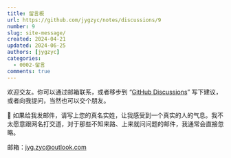 ```yaml
---
title: 留言板
url: https://github.com/jygzyc/notes/discussions/9
number: 9
slug: site-message/
created: 2024-04-21
updated: 2024-06-25
authors: [jygzyc]
categories: 
  - 0002-留言
comments: true
---
```


欢迎交友。你可以通过邮箱联系，或者移步到 “[GitHub Discussions](https://github.com/jygzyc/notes/discussions/9)” 写下建议，或者向我提问，当然也可以交个朋友。

📢 如果给我发邮件，请写上您的真名实姓，让我感受到一个真实的人的气息。我不太愿意跟网名打交道，对于那些不知来路、上来就问问题的邮件，我通常会直接忽略。

邮箱：[jyg.zyc@outlook.com](mailto:jyg.zyc@outlook.com)
